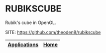 # RUBIKSCUBE

 Rubik's cube in OpenGL.

 SITE: https://github.com/theoden8/rubikscube

 | [Applications](https://portable-linux-apps.github.io/apps.html) | [Home](https://portable-linux-apps.github.io)
 | --- | --- |
